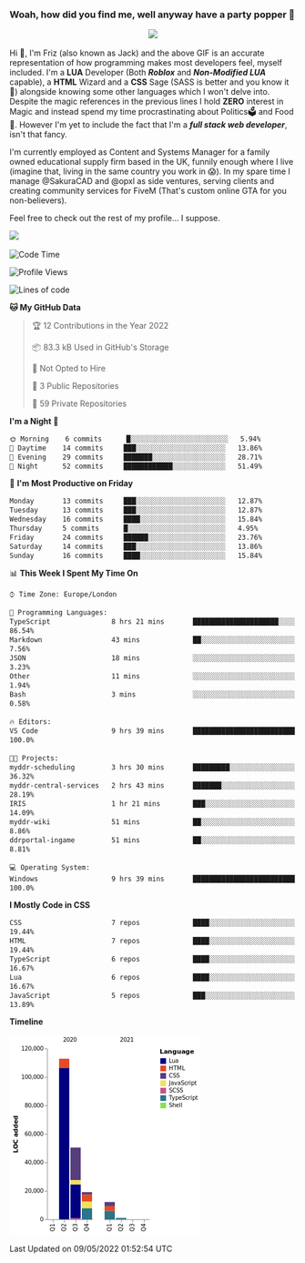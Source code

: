 ### Woah, how did you find me, well anyway have a party popper 🎉

<p align="center">
  <img  src="https://66.media.tumblr.com/d2766024a15e8c140bf20f314664eed2/d1615166bf58615c-d8/s400x600/aabc473a64edc43599d5345fd1e9e792d66ecc48.gifv">
</p>

Hi :wave:, I'm Friz (also known as Jack) and the above GIF is an accurate representation of how programming makes most developers feel, myself included. I'm a **LUA** Developer (Both ***Roblox*** and ***Non-Modified LUA*** capable), a **HTML** Wizard and a **CSS** Sage (SASS is better and you know it :pray:) alongside knowing some other languages which I won't delve into. Despite the magic references in the previous lines I hold **ZERO** interest in Magic and instead spend my time procrastinating about Politics🗳️ and Food🍔. However I'm yet to include the fact that I'm a ***full stack web developer***, isn't that fancy.

I'm currently employed as Content and Systems Manager for a family owned educational supply firm based in the UK, funnily enough where I live (imagine that, living in the same country you work in 😱). In my spare time I manage @SakuraCAD and @opxl as side ventures, serving clients and creating community services for FiveM (That's custom online GTA for you non-believers).

Feel free to check out the rest of my profile... I suppose.

<a href="https://github.com/anuraghazra/github-readme-stats">
  <img  src="https://github-readme-stats.vercel.app/api?username=JackOPXL&count_private=true&show_icons=true&theme=tokyonight" />
</a>



<!--START_SECTION:waka-->
![Code Time](http://img.shields.io/badge/Code%20Time-0-blue)

![Profile Views](http://img.shields.io/badge/Profile%20Views-0-blue)

![Lines of code](https://img.shields.io/badge/From%20Hello%20World%20I%27ve%20Written-190%20Thousand%20lines%20of%20code-blue)

**🐱 My GitHub Data** 

> 🏆 12 Contributions in the Year 2022
 > 
> 📦 83.3 kB Used in GitHub's Storage 
 > 
> 🚫 Not Opted to Hire
 > 
> 📜 3 Public Repositories 
 > 
> 🔑 59 Private Repositories  
 > 
**I'm a Night 🦉** 

```text
🌞 Morning    6 commits      █░░░░░░░░░░░░░░░░░░░░░░░░   5.94% 
🌆 Daytime    14 commits     ███░░░░░░░░░░░░░░░░░░░░░░   13.86% 
🌃 Evening    29 commits     ███████░░░░░░░░░░░░░░░░░░   28.71% 
🌙 Night      52 commits     ████████████░░░░░░░░░░░░░   51.49%

```
📅 **I'm Most Productive on Friday** 

```text
Monday       13 commits     ███░░░░░░░░░░░░░░░░░░░░░░   12.87% 
Tuesday      13 commits     ███░░░░░░░░░░░░░░░░░░░░░░   12.87% 
Wednesday    16 commits     ████░░░░░░░░░░░░░░░░░░░░░   15.84% 
Thursday     5 commits      █░░░░░░░░░░░░░░░░░░░░░░░░   4.95% 
Friday       24 commits     ██████░░░░░░░░░░░░░░░░░░░   23.76% 
Saturday     14 commits     ███░░░░░░░░░░░░░░░░░░░░░░   13.86% 
Sunday       16 commits     ████░░░░░░░░░░░░░░░░░░░░░   15.84%

```


📊 **This Week I Spent My Time On** 

```text
⌚︎ Time Zone: Europe/London

💬 Programming Languages: 
TypeScript               8 hrs 21 mins       █████████████████████░░░░   86.54% 
Markdown                 43 mins             ██░░░░░░░░░░░░░░░░░░░░░░░   7.56% 
JSON                     18 mins             ░░░░░░░░░░░░░░░░░░░░░░░░░   3.23% 
Other                    11 mins             ░░░░░░░░░░░░░░░░░░░░░░░░░   1.94% 
Bash                     3 mins              ░░░░░░░░░░░░░░░░░░░░░░░░░   0.58%

🔥 Editors: 
VS Code                  9 hrs 39 mins       █████████████████████████   100.0%

🐱‍💻 Projects: 
myddr-scheduling         3 hrs 30 mins       █████████░░░░░░░░░░░░░░░░   36.32% 
myddr-central-services   2 hrs 43 mins       ███████░░░░░░░░░░░░░░░░░░   28.19% 
IRIS                     1 hr 21 mins        ███░░░░░░░░░░░░░░░░░░░░░░   14.09% 
myddr-wiki               51 mins             ██░░░░░░░░░░░░░░░░░░░░░░░   8.86% 
ddrportal-ingame         51 mins             ██░░░░░░░░░░░░░░░░░░░░░░░   8.81%

💻 Operating System: 
Windows                  9 hrs 39 mins       █████████████████████████   100.0%

```

**I Mostly Code in CSS** 

```text
CSS                      7 repos             ████░░░░░░░░░░░░░░░░░░░░░   19.44% 
HTML                     7 repos             ████░░░░░░░░░░░░░░░░░░░░░   19.44% 
TypeScript               6 repos             ████░░░░░░░░░░░░░░░░░░░░░   16.67% 
Lua                      6 repos             ████░░░░░░░░░░░░░░░░░░░░░   16.67% 
JavaScript               5 repos             ███░░░░░░░░░░░░░░░░░░░░░░   13.89%

```


**Timeline**

![Chart not found](https://raw.githubusercontent.com/JackOPXL/JackOPXL/master/charts/bar_graph.png) 


 Last Updated on 09/05/2022 01:52:54 UTC
<!--END_SECTION:waka-->

